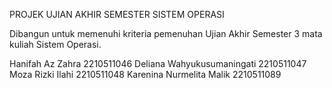 PROJEK UJIAN AKHIR SEMESTER SISTEM OPERASI

Dibangun untuk memenuhi kriteria pemenuhan Ujian Akhir Semester 3 mata kuliah Sistem Operasi.

Hanifah Az Zahra                 2210511046
Deliana Wahyukusumaningati       2210511047
Moza Rizki Ilahi                 2210511048
Karenina Nurmelita Malik         2210511089
